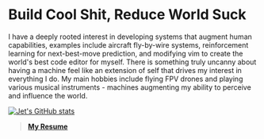 # Build Cool Shit, Reduce World Suck

I have a deeply rooted interest in developing systems that augment human capabilities, examples include aircraft fly-by-wire systems, reinforcement learning for next-best-move prediction, and modifying vim to create the world's best code editor for myself.
There is something truly uncanny about having a machine feel like an extension of self that drives my interest in everything I do. 
My main hobbies include flying FPV drones and playing various musical instruments - machines augmenting my ability to perceive and influence the world.

[![Jet's GitHub stats](https://github-readme-stats.vercel.app/api?username=jjshoots&show_icons=true&theme=tokyonight)](https://github.com/anuraghazra/github-readme-stats)

> [**My Resume**](https://taijunjet.com/assets/CV_JUNJETTAI.pdf)
